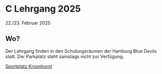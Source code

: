 # C Lehrgang 2025

22./23. Februar 2025

<!-- ## Zeitplan Samstag 11.02.
|Zeit	|Thema |
|-- |-- |
|9:30	- 10:30   |Regeländerungen|
|10:45 - 11:30	|Definitionen Spots|
|11:45 - 12:45	|Strafdurchführung Grundlagen – Part 1|
|12:45 - 13:30	|Mittagspause|
|13:30 - 14:30	|Strafdurchführung Grundlagen – Part 2|
|14:45 - 15:30	|Vortestbesprechung C|
|15:45 - 17:00	|Strafdurchführung Kick|

## Zeitplan Sonntag 12.02.
|Zeit	|Thema |
|-- |-- |
|10:00 - 10:40	|Wiederholung|
|10:45 - 11:30	|Uhr|
|11:45 - 13:15	|Prüfung|
|13:15 - 14:00	|Mittagspause|
|14:00 - 14:45	|Strafadministration/Kommunikation|
|15:00 - 16:00	|Referee Mechanics| -->

## Wo?

Der Lehrgang finden in den Schulungsräumen der Hamburg Blue Devils statt. Der Parkplatz steht samstags nicht zur Verfügung.

[Sportplatz Kroonhorst](https://www.google.com/maps/place/Sportplatz+Kroonhorst/@53.5936237,9.8482714,17.68z/data=!4m5!3m4!1s0x47b1877819f7c7e1:0x71c7c59cb65fdea1!8m2!3d53.5929143!4d9.8500437)
